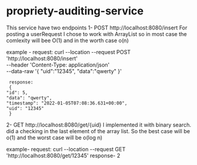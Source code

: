 # propriety-auditing-service

This service have two endpoints
1- POST http://localhost:8080/insert For posting a userRequest
   I chose to work with ArrayList so in most case the comlexity will bee O(1) and in the worth case o(n)
   
   example - 
   request: 
   curl --location --request POST 'http://localhost:8080/insert' \
   --header 'Content-Type: application/json' \
   --data-raw '{
    "uid":"12345",
    "data":"qwerty"
     }'
     
     response:
     {
    "id": 5,
    "data": "qwerty",
    "timestamp": "2022-01-05T07:08:36.631+00:00",
    "uid": "12345"
     }
 
2- GET http://localhost:8080/get/{uid}
  I implemented it with binary search. did a checking in the last element of the array list. 
  So the best case will be o(1) and the worst case will be o(log n)
  
  example- 
  request:
  curl --location --request GET 'http://localhost:8080/get/12345'
  response- 
  2
